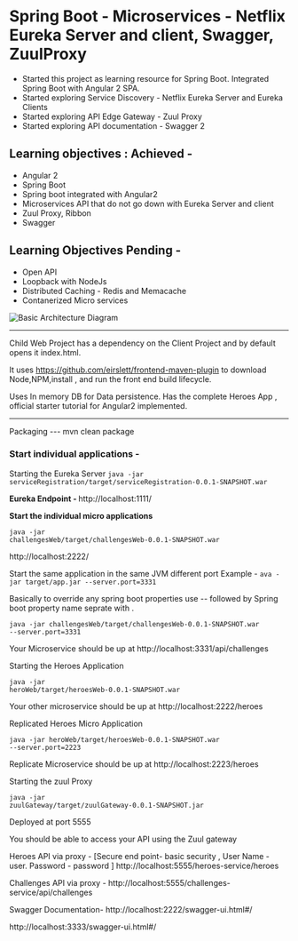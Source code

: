 <h1>Spring Boot - Microservices - Netflix Eureka Server and client, Swagger, ZuulProxy</h1>
<ul>
<li>Started this project as learning resource for Spring Boot. Integrated Spring Boot with Angular 2 SPA.</li>
<li>Started exploring Service Discovery - Netflix Eureka Server and Eureka Clients</li>
<li>Started exploring API Edge Gateway - Zuul Proxy</li>
<li>Started exploring API documentation - Swagger 2</li>
</ul>


<h2> Learning objectives : Achieved - </h2> 
<ul>
<li>Angular 2</li>
<li>Spring Boot</li>
<li>Spring boot integrated with Angular2</li>
<li>Microservices API that do not go down with Eureka Server and client</li>
<li>Zuul Proxy, Ribbon</li>
<li>Swagger</li>
</ul>

<h2>Learning Objectives Pending -</h2> 
<ul>
<li>Open API</li>
<li>Loopback with NodeJs</li>
<li>Distributed Caching - Redis and Memacache</li>
<li> Contanerized Micro services </li>
</ul>



![Basic Architecture Diagram](https://github.com/hiteshjoshi1/spring-boot-angular2/blob/images/Capture.PNG)


---------------------------------------------------------------------------------------

Child Web Project has a dependency on the Client Project and by default opens it index.html.

It uses https://github.com/eirslett/frontend-maven-plugin to download Node,NPM,install ,
and run the front end build lifecycle.

Uses In memory DB for Data persistence.
Has the complete Heroes App ,  official starter tutorial for Angular2 implemented.


----------------------------------------------------------------------------------------

Packaging ---
mvn clean package


<h3>Start individual applications - </h3>

Starting the Eureka Server
<code>java -jar serviceRegistration/target/serviceRegistration-0.0.1-SNAPSHOT.war</code>


<b>Eureka Endpoint - </b> 
http://localhost:1111/

<b>Start the individual micro applications</b>

<code>java -jar challengesWeb/target/challengesWeb-0.0.1-SNAPSHOT.war</code>

http://localhost:2222/


Start the same application in the same JVM different port
Example  -
<code>ava -jar target/app.jar --server.port=3331</code>

Basically to override any spring boot properties use -- followed by Spring boot property name seprate with .

<code>java -jar challengesWeb/target/challengesWeb-0.0.1-SNAPSHOT.war  --server.port=3331</code>

Your Microservice should be up at 
http://localhost:3331/api/challenges



Starting the Heroes Application

<code>java -jar heroWeb/target/heroesWeb-0.0.1-SNAPSHOT.war</code>

Your other microservice should be up at 
http://localhost:2222/heroes


Replicated Heroes Micro Application

<code>java -jar heroWeb/target/heroesWeb-0.0.1-SNAPSHOT.war  --server.port=2223</code>

Replicate Microservice should be up at
http://localhost:2223/heroes


Starting the zuul Proxy

<code>java -jar zuulGateway/target/zuulGateway-0.0.1-SNAPSHOT.jar</code>

Deployed at  port 5555

You should be able to access your API using the Zuul gateway  

Heroes API via proxy - [Secure end point- basic security , User Name - user. Password - password ] 
http://localhost:5555/heroes-service/heroes

Challenges API via proxy -
http://localhost:5555/challenges-service/api/challenges

Swagger Documentation-
http://localhost:2222/swagger-ui.html#/

http://localhost:3333/swagger-ui.html#/
